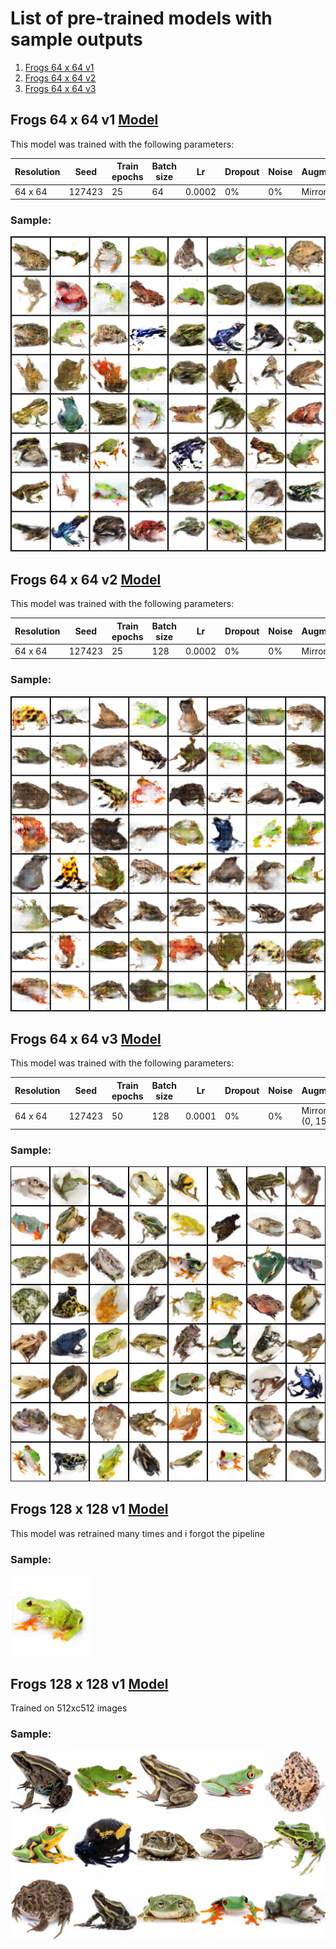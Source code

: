 # List of pre-trained models with sample outputs

1. [Frogs 64 x 64 v1](#Frogs-64-x-64-v1)
1. [Frogs 64 x 64 v2](#Frogs-64-x-64-v2)
2. [Frogs 64 x 64 v3](#Frogs-64-x-64-v3)

## Frogs 64 x 64 v1 [Model](64x64-seed-127423-epoch-25-batch-64-lr-0.0002)

This model was trained with the following parameters:

| Resolution | Seed | Train epochs | Batch size | Lr | Dropout | Noise | Augmentations |
| --- | --- | --- | --- | --- | --- | --- | --- |
| 64 x 64 | 127423 | 25 | 64 | 0.0002 | 0% | 0% | Mirror |

### Sample:

![Sample 64 x 64](64x64-seed-127423-epoch-25-batch-64-lr-0.0002/sample.png)

## Frogs 64 x 64 v2 [Model](64x64-seed-127423-epoch-25-batch-128-lr-0.0002)

This model was trained with the following parameters:

| Resolution | Seed | Train epochs | Batch size | Lr | Dropout | Noise | Augmentations |
| --- | --- | --- | --- | --- | --- | --- | --- |
| 64 x 64 | 127423 | 25 | 128 | 0.0002 | 0% | 0% | Mirror |

### Sample:

![Sample 64 x 64](64x64-seed-127423-epoch-25-batch-128-lr-0.0002/sample.png)

## Frogs 64 x 64 v3 [Model](64x64-seed-127423-epoch-50-batch-128-lr-0.0001)

This model was trained with the following parameters:

| Resolution | Seed | Train epochs | Batch size | Lr | Dropout | Noise | Augmentations |
| --- | --- | --- | --- | --- | --- | --- | --- |
| 64 x 64 | 127423 | 50 | 128 | 0.0001 | 0% | 0% | Mirror + Rotate (0, 15, 30, 45) |

### Sample:

![Sample 64 x 64](64x64-seed-127423-epoch-50-batch-128-lr-0.0001/sample.png)

## Frogs 128 x 128 v1 [Model](128x128-i-forgot)

This model was retrained many times and i forgot the pipeline

### Sample:

![Sample 128 x 128](128x128-i-forgot/sample.png)


## Frogs 128 x 128 v1 [Model](stylegan2-ada-512)

Trained on 512xc512 images

### Sample:

![Sample many x many](stylegan2-ada-512/sample.png)
